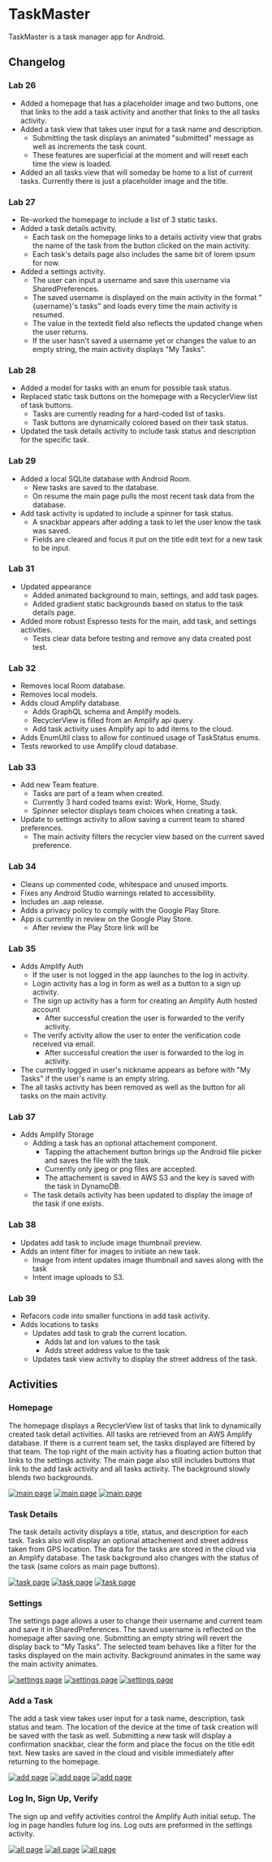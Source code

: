 <style>
  img {
    max-height: 300px;
  }
</style>

# TaskMaster

TaskMaster is a task manager app for Android.

## Changelog

### Lab 26

- Added a homepage that has a placeholder image and two buttons, one that links to the add a task activity and another that links to the all tasks activity.
- Added a task view that takes user input for a task name and description. 
  - Submitting the task displays an animated "submitted" message as well as increments the task count. 
  - These features are superficial at the moment and will reset each time the view is loaded.
- Added an all tasks view that will someday be home to a list of current tasks. Currently there is just a placeholder image and the title.

### Lab 27

- Re-worked the homepage to include a list of 3 static tasks.
- Added a task details activity.
  - Each task on the homepage links to a details activity view that grabs the name of the task from the button clicked on the main activity.
  - Each task's details page also includes the same bit of lorem ipsum for now.
- Added a settings activity.
  - The user can input a username and save this username via SharedPreferences.
  - The saved username is displayed on the main activity in the format "{username}'s tasks" and loads every time the main activity is resumed.
  - The value in the textedit field also reflects the updated change when the user returns.
  - If the user hasn't saved a username yet or changes the value to an empty string, the main activity displays "My Tasks".

### Lab 28

- Added a model for tasks with an enum for possible task status.
- Replaced static task buttons on the homepage with a RecyclerView list of task buttons.
  - Tasks are currently reading for a hard-coded list of tasks.
  - Task buttons are dynamically colored based on their task status.
- Updated the task details activity to include task status and description for the specific task.

### Lab 29

- Added a local SQLite database with Android Room.
  - New tasks are saved to the database.
  - On resume the main page pulls the most recent task data from the database.
- Add task activity is updated to include a spinner for task status.
  - A snackbar appears after adding a task to let the user know the task was saved.
  - Fields are cleared and focus it put on the title edit text for a new task to be input.

### Lab 31

- Updated appearance
  - Added animated background to main, settings, and add task pages.
  - Added gradient static backgrounds based on status to the task details page.
- Added more robust Espresso tests for the main, add task, and settings activities.
  - Tests clear data before testing and remove any data created post test.

### Lab 32

- Removes local Room database.
- Removes local models.
- Adds cloud Amplify database.
  - Adds GraphQL schema and Amplify models.
  - RecyclerView is filled from an Amplify api query.
  - Add task activity uses Amplify api to add items to the cloud.
- Adds EnumUtil class to allow for continued usage of TaskStatus enums.
- Tests reworked to use Amplify cloud database.

### Lab 33

- Add new Team feature.
  - Tasks are part of a team when created.
  - Currently 3 hard coded teams exist: Work, Home, Study.
  - Spinner selector displays team choices when creating a task.
- Update to settings activity to allow saving a current team to shared preferences.
  - The main activity filters the recycler view based on the current saved preference.

### Lab 34

- Cleans up commented code, whitespace and unused imports.
- Fixes any Android Studio warnings related to accessibility. 
- Includes an .aap release.
- Adds a privacy policy to comply with the Google Play Store.
- App is currently in review on the Google Play Store.
  - After review the Play Store link will be [](https://play.google.com/store/apps/details?id=com.akkanben.taskmaster)

### Lab 35

- Adds Amplify Auth
  - If the user is not logged in the app launches to the log in activity.
  - Login activity has a log in form as well as a button to a sign up activity.
  - The sign up activity has a form for creating an Amplify Auth hosted account
    - After successful creation the user is forwarded to the verify activity.
  - The verify activity allow the user to enter the verification code received via email.
    - After successful creation the user is forwarded to the log in activity.
- The currently logged in user's nickname appears as before with "My Tasks" if the user's name is an empty string.
- The all tasks activity has been removed as well as the button for all tasks on the main activity.

### Lab 37

- Adds Amplify Storage
  - Adding a task has an optional attachement component.
    - Tapping the attachement button brings up the Android file picker and saves the file with the task.
    - Currently only jpeg or png files are accepted.
    - The attachement is saved in AWS S3 and the key is saved with the task in DynamoDB.
  - The task details activity has been updated to display the image of the task if one exists.

### Lab 38
- Updates add task to include image thumbnail preview.
- Adds an intent filter for images to initiate an new task.
  - Image from intent updates image thumbnail and saves along with the task
  - Intent image uploads to S3.

### Lab 39
- Refacors code into smaller functions in add task activity.
- Adds locations to tasks
  - Updates add task to grab the current location.
    - Adds lat and lon values to the task
    - Adds street address value to the task
  - Updates task view activity to display the street address of the task.
   

## Activities

### Homepage 

The homepage displays a RecyclerView list of tasks that link to dynamically created task detail activities. All tasks are retrieved from an AWS Amplify database. If there is a current team set, the tasks displayed are filtered by that team. The top right of the main activity has a floating action button that links to the settings activity. The main page also still includes buttons that link to the add task activity and all tasks activity. The background slowly blends two backgrounds.

[![main page](./readme-images/lab-36/main_01.png)](./readme-images/lab-36/main_01.png)
[![main page](./readme-images/lab-36/main_02.png)](./readme-images/lab-36/main_02.png)
[![main page](./readme-images/lab-36/main_03.png)](./readme-images/lab-36/main_03.png)

### Task Details

The task details activity displays a title, status, and description for each task. Tasks also will display an optional attachement and street address taken from GPS location. The data for the tasks are stored in the cloud via an Amplify database. The task background also changes with the status of the task (same colors as main page buttons).

[![task page](./readme-images/lab-39/task_detail_01.png)](./readme-images/lab-39/task_detail_01.png)
[![task page](./readme-images/lab-39/task_detail_02.png)](./readme-images/lab-39/task_detail_02.png)
[![task page](./readme-images/lab-39/task_detail_03.png)](./readme-images/lab-39/task_detail_03.png)

### Settings

The settings page allows a user to change their username and current team and save it in SharedPreferences. The saved username is reflected on the homepage after saving one. Submitting an empty string will revert the display back to "My Tasks". The selected team behaves like a filter for the tasks displayed on the main activity. Background animates in the same way the main activity animates.

[![settings page](./readme-images/lab-36/settings_01.png)](./readme-images/lab-36/settings_01.png)
[![settings page](./readme-images/lab-36/settings_02.png)](./readme-images/lab-36/settings_02.png)
[![settings page](./readme-images/lab-33/settings_3.png)](./readme-images/lab-33/settings_3.png)

### Add a Task

The add a task view takes user input for a task name, description, task status and team. The location of the device at the time of task creation will be saved with the task as well. Submitting a new task will display a confirmation snackbar, clear the form and place the focus on the title edit text. New tasks are saved in the cloud and visible immediately after returning to the homepage.

[![add page](./readme-images/lab-38/add_task_01.png)](./readme-images/lab-38/add_task_01.png)
[![add page](./readme-images/lab-38/add_task_02.png)](./readme-images/lab-38/add_task_02.png)
[![add page](./readme-images/lab-33/add_task_03.png)](./readme-images/lab-33/add_task_03.png)

### Log In, Sign Up, Verify

The sign up and vefify activities control the Amplify Auth initial setup. The log in page handles future log ins. Log outs are preformed in the settings activity.

[![all page](./readme-images/lab-36/sign_up_01.png)](./readme-images/lab-36/sign_up_01.png)
[![all page](./readme-images/lab-36/verify_01.png)](./readme-images/lab-36/verify_01.png)
[![all page](./readme-images/lab-36/log_in_01.png)](./readme-images/lab-36/log_in_01.png)
